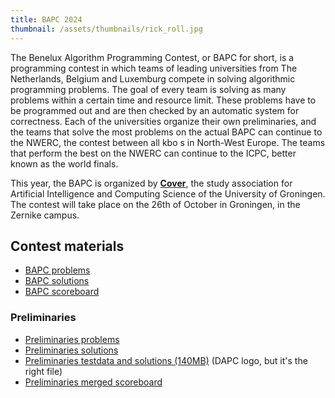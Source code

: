 ```yaml
---
title: BAPC 2024
thumbnail: /assets/thumbnails/rick_roll.jpg
---
```


The Benelux Algorithm Programming Contest, or BAPC for short, is a programming contest in which teams of leading universities from The Netherlands, Belgium and Luxemburg compete in solving algorithmic programming problems. The goal of every team is solving as many problems within a certain time and resource limit. These problems have to be programmed out and are then checked by an automatic system for correctness. Each of the universities organize their own preliminaries, and the teams that solve the most problems on the actual BAPC can continue to the NWERC, the contest between all kbo s in North-West Europe. The teams that perform the best on the NWERC can continue to the ICPC, better known as the world finals.

This year, the BAPC is organized by [**Cover**](https://svcover.nl/), the study association for Artificial Intelligence and Computing Science of the University of Groningen. The contest will take place on the 26th of October in Groningen, in the Zernike campus.

## Contest materials

- [BAPC problems](https://www.youtube.com/watch?v=dQw4w9WgXcQ)
- [BAPC solutions](https://www.youtube.com/watch?v=dQw4w9WgXcQ)
- [BAPC scoreboard](/scoreboard/index.html)

### Preliminaries

- [Preliminaries problems](/prelims/contest.pdf)
- [Preliminaries solutions](/prelims/solutions.pdf)
- [Preliminaries testdata and solutions (140MB)](https://chipcie.wisv.ch/archive/2024/dapc/solutions.zip) (DAPC logo, but it's the right file)
- [Preliminaries merged scoreboard](/prelims/merged-scoreboard/index.html)
